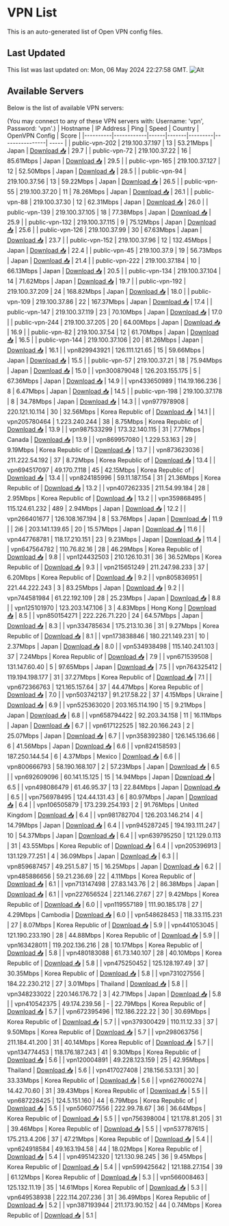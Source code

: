 # VPN List

This is an auto-generated list of Open VPN config files.

## Last Updated

This list was last updated on: Mon, 06 May 2024 22:27:58 GMT.
![Alt](https://repobeats.axiom.co/api/embed/186b98318ef1479477931607c1ad7d823f12451f.svg "Repobeats analytics image")

## Available Servers

Below is the list of available VPN servers:

(You may connect to any of these VPN servers with: Username: 'vpn', Password: 'vpn'.)
| Hostname | IP Address | Ping | Speed | Country | OpenVPN Config | Score |
|----------|------------|------|-------|---------|----------------| ----- |
| public-vpn-202 | 219.100.37.197 | 13 | 53.21Mbps | Japan | [Download 📥](./configs/server_0_JP.ovpn) | 29.7 |
| public-vpn-72 | 219.100.37.22 | 16 | 85.61Mbps | Japan | [Download 📥](./configs/server_1_JP.ovpn) | 29.5 |
| public-vpn-165 | 219.100.37.127 | 12 | 52.50Mbps | Japan | [Download 📥](./configs/server_2_JP.ovpn) | 28.5 |
| public-vpn-94 | 219.100.37.56 | 13 | 59.22Mbps | Japan | [Download 📥](./configs/server_3_JP.ovpn) | 26.5 |
| public-vpn-55 | 219.100.37.20 | 11 | 78.26Mbps | Japan | [Download 📥](./configs/server_4_JP.ovpn) | 26.1 |
| public-vpn-88 | 219.100.37.30 | 12 | 62.31Mbps | Japan | [Download 📥](./configs/server_5_JP.ovpn) | 26.0 |
| public-vpn-139 | 219.100.37.105 | 18 | 77.38Mbps | Japan | [Download 📥](./configs/server_6_JP.ovpn) | 25.9 |
| public-vpn-132 | 219.100.37.115 | 9 | 75.12Mbps | Japan | [Download 📥](./configs/server_7_JP.ovpn) | 25.6 |
| public-vpn-126 | 219.100.37.99 | 30 | 67.63Mbps | Japan | [Download 📥](./configs/server_8_JP.ovpn) | 23.7 |
| public-vpn-152 | 219.100.37.96 | 12 | 132.45Mbps | Japan | [Download 📥](./configs/server_9_JP.ovpn) | 22.4 |
| public-vpn-45 | 219.100.37.9 | 19 | 56.73Mbps | Japan | [Download 📥](./configs/server_10_JP.ovpn) | 21.4 |
| public-vpn-222 | 219.100.37.184 | 10 | 66.13Mbps | Japan | [Download 📥](./configs/server_11_JP.ovpn) | 20.5 |
| public-vpn-134 | 219.100.37.104 | 14 | 71.62Mbps | Japan | [Download 📥](./configs/server_12_JP.ovpn) | 19.7 |
| public-vpn-192 | 219.100.37.209 | 24 | 168.82Mbps | Japan | [Download 📥](./configs/server_13_JP.ovpn) | 18.0 |
| public-vpn-109 | 219.100.37.86 | 22 | 167.37Mbps | Japan | [Download 📥](./configs/server_14_JP.ovpn) | 17.4 |
| public-vpn-147 | 219.100.37.119 | 23 | 70.10Mbps | Japan | [Download 📥](./configs/server_15_JP.ovpn) | 17.0 |
| public-vpn-244 | 219.100.37.205 | 20 | 64.00Mbps | Japan | [Download 📥](./configs/server_16_JP.ovpn) | 16.9 |
| public-vpn-82 | 219.100.37.54 | 12 | 61.70Mbps | Japan | [Download 📥](./configs/server_17_JP.ovpn) | 16.5 |
| public-vpn-144 | 219.100.37.106 | 20 | 81.26Mbps | Japan | [Download 📥](./configs/server_18_JP.ovpn) | 16.1 |
| vpn829943921 | 126.111.121.65 | 15 | 59.66Mbps | Japan | [Download 📥](./configs/server_19_JP.ovpn) | 15.5 |
| public-vpn-57 | 219.100.37.21 | 18 | 75.94Mbps | Japan | [Download 📥](./configs/server_20_JP.ovpn) | 15.0 |
| vpn300879048 | 126.203.155.175 | 5 | 67.36Mbps | Japan | [Download 📥](./configs/server_21_JP.ovpn) | 14.9 |
| vpn433650989 | 114.19.166.236 | 8 | 6.47Mbps | Japan | [Download 📥](./configs/server_22_JP.ovpn) | 14.5 |
| public-vpn-198 | 219.100.37.178 | 8 | 34.78Mbps | Japan | [Download 📥](./configs/server_23_JP.ovpn) | 14.3 |
| vpn977978908 | 220.121.10.114 | 30 | 32.56Mbps | Korea Republic of | [Download 📥](./configs/server_24_KR.ovpn) | 14.1 |
| vpn205780464 | 1.223.240.244 | 38 | 8.75Mbps | Korea Republic of | [Download 📥](./configs/server_25_KR.ovpn) | 13.9 |
| vpn987533299 | 173.32.140.115 | 31 | 7.77Mbps | Canada | [Download 📥](./configs/server_26_CA.ovpn) | 13.9 |
| vpn869957080 | 1.229.53.163 | 29 | 9.19Mbps | Korea Republic of | [Download 📥](./configs/server_27_KR.ovpn) | 13.7 |
| vpn873623036 | 211.222.54.192 | 37 | 8.72Mbps | Korea Republic of | [Download 📥](./configs/server_28_KR.ovpn) | 13.4 |
| vpn694517097 | 49.170.7.118 | 45 | 42.15Mbps | Korea Republic of | [Download 📥](./configs/server_29_KR.ovpn) | 13.4 |
| vpn824185996 | 59.11.187.154 | 31 | 21.36Mbps | Korea Republic of | [Download 📥](./configs/server_30_KR.ovpn) | 13.2 |
| vpn407262335 | 211.54.99.184 | 28 | 2.95Mbps | Korea Republic of | [Download 📥](./configs/server_31_KR.ovpn) | 13.2 |
| vpn359868495 | 115.124.61.232 | 489 | 2.94Mbps | Japan | [Download 📥](./configs/server_32_JP.ovpn) | 12.2 |
| vpn266401677 | 126.108.167.194 | 8 | 53.76Mbps | Japan | [Download 📥](./configs/server_33_JP.ovpn) | 11.9 |
| 2i6 | 203.141.139.65 | 20 | 15.57Mbps | Japan | [Download 📥](./configs/server_34_JP.ovpn) | 11.6 |
| vpn447768781 | 118.17.210.151 | 23 | 9.23Mbps | Japan | [Download 📥](./configs/server_35_JP.ovpn) | 11.4 |
| vpn647564782 | 110.76.82.16 | 28 | 46.29Mbps | Korea Republic of | [Download 📥](./configs/server_36_KR.ovpn) | 9.8 |
| vpn124432503 | 210.126.10.31 | 36 | 36.52Mbps | Korea Republic of | [Download 📥](./configs/server_37_KR.ovpn) | 9.3 |
| vpn215651249 | 211.247.98.233 | 37 | 6.20Mbps | Korea Republic of | [Download 📥](./configs/server_38_KR.ovpn) | 9.2 |
| vpn805836951 | 221.44.222.243 | 3 | 83.25Mbps | Japan | [Download 📥](./configs/server_39_JP.ovpn) | 9.2 |
| vpn744581984 | 61.22.192.109 | 28 | 25.23Mbps | Japan | [Download 📥](./configs/server_40_JP.ovpn) | 8.8 |
| vpn125101970 | 123.203.147.106 | 3 | 4.83Mbps | Hong Kong | [Download 📥](./configs/server_41_HK.ovpn) | 8.5 |
| vpn850154271 | 222.226.71.220 | 24 | 64.57Mbps | Japan | [Download 📥](./configs/server_42_JP.ovpn) | 8.3 |
| vpn334785634 | 175.213.10.36 | 31 | 9.27Mbps | Korea Republic of | [Download 📥](./configs/server_43_KR.ovpn) | 8.1 |
| vpn173838846 | 180.221.149.231 | 10 | 2.37Mbps | Japan | [Download 📥](./configs/server_44_JP.ovpn) | 8.0 |
| vpn534938498 | 115.140.241.103 | 37 | 7.24Mbps | Korea Republic of | [Download 📥](./configs/server_45_KR.ovpn) | 7.9 |
| vpn671539508 | 131.147.60.40 | 5 | 97.65Mbps | Japan | [Download 📥](./configs/server_46_JP.ovpn) | 7.5 |
| vpn764325412 | 119.194.198.177 | 31 | 37.27Mbps | Korea Republic of | [Download 📥](./configs/server_47_KR.ovpn) | 7.1 |
| vpn672366763 | 121.165.157.64 | 37 | 44.47Mbps | Korea Republic of | [Download 📥](./configs/server_48_KR.ovpn) | 7.0 |
| vpn503742137 | 91.217.58.22 | 37 | 4.15Mbps | Ukraine | [Download 📥](./configs/server_49_UA.ovpn) | 6.9 |
| vpn525363020 | 203.165.114.190 | 15 | 9.21Mbps | Japan | [Download 📥](./configs/server_50_JP.ovpn) | 6.8 |
| vpn658794422 | 92.203.34.158 | 11 | 16.11Mbps | Japan | [Download 📥](./configs/server_51_JP.ovpn) | 6.7 |
| vpn617122525 | 182.20.166.243 | 2 | 25.07Mbps | Japan | [Download 📥](./configs/server_52_JP.ovpn) | 6.7 |
| vpn358392380 | 126.145.136.66 | 6 | 41.56Mbps | Japan | [Download 📥](./configs/server_53_JP.ovpn) | 6.6 |
| vpn824158593 | 187.250.144.54 | 6 | 4.37Mbps | Mexico | [Download 📥](./configs/server_54_MX.ovpn) | 6.6 |
| vpn800666793 | 58.190.168.107 | 2 | 57.23Mbps | Japan | [Download 📥](./configs/server_55_JP.ovpn) | 6.5 |
| vpn692609096 | 60.141.15.125 | 15 | 14.94Mbps | Japan | [Download 📥](./configs/server_56_JP.ovpn) | 6.5 |
| vpn498086479 | 61.46.95.37 | 13 | 22.84Mbps | Japan | [Download 📥](./configs/server_57_JP.ovpn) | 6.5 |
| vpn756978495 | 124.44.131.43 | 6 | 80.97Mbps | Japan | [Download 📥](./configs/server_58_JP.ovpn) | 6.4 |
| vpn106505879 | 173.239.254.193 | 2 | 91.76Mbps | United Kingdom | [Download 📥](./configs/server_59_GB.ovpn) | 6.4 |
| vpn981782704 | 126.203.146.214 | 4 | 14.79Mbps | Japan | [Download 📥](./configs/server_60_JP.ovpn) | 6.4 |
| vpn945287245 | 194.193.111.247 | 10 | 54.37Mbps | Japan | [Download 📥](./configs/server_61_JP.ovpn) | 6.4 |
| vpn639795250 | 121.129.0.113 | 31 | 43.55Mbps | Korea Republic of | [Download 📥](./configs/server_62_KR.ovpn) | 6.4 |
| vpn205396913 | 131.129.77.251 | 4 | 36.09Mbps | Japan | [Download 📥](./configs/server_63_JP.ovpn) | 6.3 |
| vpn859687457 | 49.251.5.87 | 15 | 16.25Mbps | Japan | [Download 📥](./configs/server_64_JP.ovpn) | 6.2 |
| vpn485886656 | 59.21.236.69 | 22 | 4.11Mbps | Korea Republic of | [Download 📥](./configs/server_65_KR.ovpn) | 6.1 |
| vpn713147498 | 27.83.143.76 | 2 | 86.38Mbps | Japan | [Download 📥](./configs/server_66_JP.ovpn) | 6.1 |
| vpn227656524 | 221.146.27.67 | 27 | 9.42Mbps | Korea Republic of | [Download 📥](./configs/server_67_KR.ovpn) | 6.0 |
| vpn119557189 | 111.90.185.178 | 27 | 4.29Mbps | Cambodia | [Download 📥](./configs/server_68_KH.ovpn) | 6.0 |
| vpn548628453 | 118.33.115.231 | 27 | 8.07Mbps | Korea Republic of | [Download 📥](./configs/server_69_KR.ovpn) | 5.9 |
| vpn441053045 | 121.190.233.190 | 28 | 44.88Mbps | Korea Republic of | [Download 📥](./configs/server_70_KR.ovpn) | 5.9 |
| vpn163428011 | 119.202.136.216 | 28 | 10.17Mbps | Korea Republic of | [Download 📥](./configs/server_71_KR.ovpn) | 5.8 |
| vpn480183088 | 61.73.140.107 | 28 | 40.10Mbps | Korea Republic of | [Download 📥](./configs/server_72_KR.ovpn) | 5.8 |
| vpn475250452 | 125.128.197.49 | 37 | 30.35Mbps | Korea Republic of | [Download 📥](./configs/server_73_KR.ovpn) | 5.8 |
| vpn731027556 | 184.22.230.212 | 27 | 3.01Mbps | Thailand | [Download 📥](./configs/server_74_TH.ovpn) | 5.8 |
| vpn348233022 | 220.146.176.72 | 3 | 42.71Mbps | Japan | [Download 📥](./configs/server_75_JP.ovpn) | 5.8 |
| vpn410542375 | 49.174.239.56 | - | 22.79Mbps | Korea Republic of | [Download 📥](./configs/server_76_KR.ovpn) | 5.7 |
| vpn672395496 | 112.186.222.22 | 30 | 30.69Mbps | Korea Republic of | [Download 📥](./configs/server_77_KR.ovpn) | 5.7 |
| vpn379300429 | 110.11.12.33 | 37 | 9.50Mbps | Korea Republic of | [Download 📥](./configs/server_78_KR.ovpn) | 5.7 |
| vpn298063756 | 211.184.41.200 | 31 | 40.14Mbps | Korea Republic of | [Download 📥](./configs/server_79_KR.ovpn) | 5.7 |
| vpn134774453 | 118.176.187.243 | 41 | 9.30Mbps | Korea Republic of | [Download 📥](./configs/server_80_KR.ovpn) | 5.6 |
| vpn120004891 | 49.228.123.159 | 25 | 42.95Mbps | Thailand | [Download 📥](./configs/server_81_TH.ovpn) | 5.6 |
| vpn417027408 | 218.156.53.131 | 30 | 33.33Mbps | Korea Republic of | [Download 📥](./configs/server_82_KR.ovpn) | 5.6 |
| vpn627600274 | 14.42.70.60 | 31 | 39.43Mbps | Korea Republic of | [Download 📥](./configs/server_83_KR.ovpn) | 5.5 |
| vpn687228425 | 124.5.151.160 | 44 | 6.79Mbps | Korea Republic of | [Download 📥](./configs/server_84_KR.ovpn) | 5.5 |
| vpn506077556 | 222.99.78.67 | 36 | 36.64Mbps | Korea Republic of | [Download 📥](./configs/server_85_KR.ovpn) | 5.5 |
| vpn756398004 | 121.178.81.205 | 31 | 39.46Mbps | Korea Republic of | [Download 📥](./configs/server_86_KR.ovpn) | 5.5 |
| vpn537787615 | 175.213.4.206 | 37 | 47.21Mbps | Korea Republic of | [Download 📥](./configs/server_87_KR.ovpn) | 5.4 |
| vpn624918584 | 49.163.194.58 | 44 | 18.02Mbps | Korea Republic of | [Download 📥](./configs/server_88_KR.ovpn) | 5.4 |
| vpn495142320 | 121.130.98.245 | 36 | 9.45Mbps | Korea Republic of | [Download 📥](./configs/server_89_KR.ovpn) | 5.4 |
| vpn599425642 | 121.188.27.154 | 39 | 61.12Mbps | Korea Republic of | [Download 📥](./configs/server_90_KR.ovpn) | 5.3 |
| vpn566008463 | 125.132.11.19 | 35 | 14.61Mbps | Korea Republic of | [Download 📥](./configs/server_91_KR.ovpn) | 5.3 |
| vpn649538938 | 222.114.207.236 | 31 | 36.49Mbps | Korea Republic of | [Download 📥](./configs/server_92_KR.ovpn) | 5.2 |
| vpn387193944 | 211.173.90.152 | 44 | 0.74Mbps | Korea Republic of | [Download 📥](./configs/server_93_KR.ovpn) | 5.1 |
